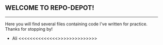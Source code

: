 WELCOME TO REPO-DEPOT!
---------------------------
___________________________
Here you will find several files containing code I've written for practice.
Thanks for stopping by!
 - Ali
<<<<<<<<<<<<<<>>>>>>>>>>>>>>
